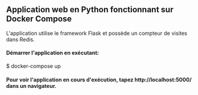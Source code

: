 ## Application web en Python fonctionnant sur Docker Compose
L'application utilise le framework Flask et possède un compteur de visites dans Redis.

#### Démarrer l'application en exécutant:
$ docker-compose up
#### Pour voir l'application en cours d'exécution, tapez http://localhost:5000/ dans un navigateur.

